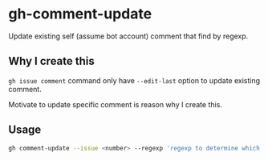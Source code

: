 # gh-comment-update
Update existing self (assume bot account) comment that find by regexp.

## Why I create this

`gh issue comment` command only have `--edit-last` option to update existing comment.

Motivate to update specific comment is reason why I create this.

## Usage

```bash
gh comment-update --issue <number> --regexp 'regexp to determine which comments to update' --body 'body of comment'
```
